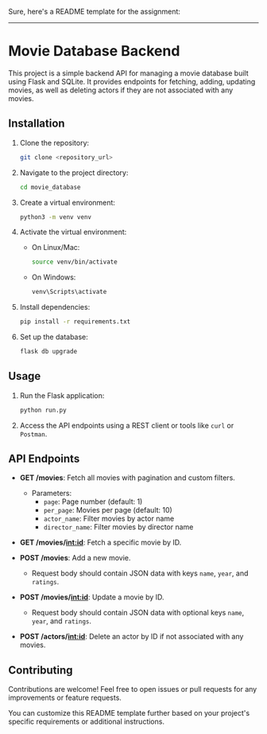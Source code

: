 Sure, here's a README template for the assignment:

---

# Movie Database Backend

This project is a simple backend API for managing a movie database built using Flask and SQLite. It provides endpoints for fetching, adding, updating movies, as well as deleting actors if they are not associated with any movies.

## Installation

1. Clone the repository:
   ```bash
   git clone <repository_url>
   ```

2. Navigate to the project directory:
   ```bash
   cd movie_database
   ```

3. Create a virtual environment:
   ```bash
   python3 -m venv venv
   ```

4. Activate the virtual environment:
   - On Linux/Mac:
     ```bash
     source venv/bin/activate
     ```
   - On Windows:
     ```bash
     venv\Scripts\activate
     ```

5. Install dependencies:
   ```bash
   pip install -r requirements.txt
   ```

6. Set up the database:
   ```bash
   flask db upgrade
   ```

## Usage

1. Run the Flask application:
   ```bash
   python run.py
   ```

2. Access the API endpoints using a REST client or tools like `curl` or `Postman`.

## API Endpoints

- **GET /movies**: Fetch all movies with pagination and custom filters.
  - Parameters:
    - `page`: Page number (default: 1)
    - `per_page`: Movies per page (default: 10)
    - `actor_name`: Filter movies by actor name
    - `director_name`: Filter movies by director name

- **GET /movies/<int:id>**: Fetch a specific movie by ID.

- **POST /movies**: Add a new movie.
  - Request body should contain JSON data with keys `name`, `year`, and `ratings`.

- **POST /movies/<int:id>**: Update a movie by ID.
  - Request body should contain JSON data with optional keys `name`, `year`, and `ratings`.

- **POST /actors/<int:id>**: Delete an actor by ID if not associated with any movies.

## Contributing

Contributions are welcome! Feel free to open issues or pull requests for any improvements or feature requests.


You can customize this README template further based on your project's specific requirements or additional instructions.
